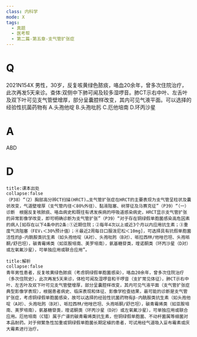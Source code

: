 ```yaml
---
class: 内科学
mode: X
tags:
  - 真题
  - 医考帮
  - 第二篇-第五章-支气管扩张症
---
```


# Q
2021N154X 男性，30岁，反复咳黄绿色脓痰，咯血20余年，曾多次住院治疗，此次再发5天来诊。查体:双侧中下肺可闻及较多湿啰音。肺CT示右中叶、左舌叶及双下叶可见支气管壁增厚，部分呈囊腔样改变，其内可见气液平面。可以选择的经验性抗菌药物有
A.头孢他啶
B.头孢吡肟
C.厄他培南
D.环丙沙星

# A
ABD
# D
```ad-note
title:课本出处
collapse:false
（P38）“（2）胸部高分辨CT扫描(HRCT)…支气管扩张症在HRCT的主要表现为支气管呈柱状及囊状改变，气道壁增厚（支气管内径＜80%外径）、黏液阻塞、树芽征及马赛克征”（P39）“（一）诊断　根据反复咳脓痰、咯血病史和既往有诱发疾病的呼吸道感染病史，HRCT显示支气管扩张的异常影像学改变，即可明确诊断为支气管扩张”（P39）“对于存在铜绿假单胞菌感染高危因素的病人[如存在以下4条中的2条:①近期住院；②每年4次以上或近3个月以内应用抗生素；③重度气流阻塞（FEV₁＜30%预计值）；④最近2周每日口服泼尼松＜10mg]，可选择具有抗假单胞菌活性的β-内酰胺类抗生素（如头孢他啶（A对）、头孢吡肟（B对）、哌拉西林/他唑巴坦、头孢哌酮/舒巴坦），碳青霉烯类（如亚胺培南、美罗培南），氨基糖苷类，喹诺酮类（环丙沙星（D对）或左氧氟沙星），可单独应用或联合应用”。
```

```ad-summary
title:解析
collapse:false
青年男性患者，反复咳黄绿色脓痰（考虑铜绿假单胞菌感染），咯血20余年，曾多次住院治疗（多次住院史），此次再发5天来诊，体检可闻及湿啰音和干啰音（支扩常见体征），肺CT示右中叶、左舌叶及双下叶可见支气管壁增厚，部分呈囊腔样改变，其内可见气液平面（支气管扩张症典型影像学表现），根据患者病史、临床表现和体征、影像学检查结果，最可能的诊断是支气管扩张症，考虑铜绿假单胞菌感染，故可以选择的经验性抗菌药物有β-内酰胺类抗生素（如头孢他啶（A对）、头孢吡肟（B对）、哌拉西林/他唑巴坦、头孢哌酮/舒巴坦），碳青霉烯类（如亚胺培南、美罗培南），氨基糖苷类，喹诺酮类（环丙沙星（D对）或左氧氟沙星），可单独应用或联合应用。厄他培南（C错）属于广谱的碳青霉烯类抗生素，但铜绿假单胞菌、不动杆菌属等细菌对本品耐药。对于频繁急性加重或铜绿假单胞菌长期定植的患者，可试用经气道吸入妥布霉素或庆大霉素进行治疗。
```

